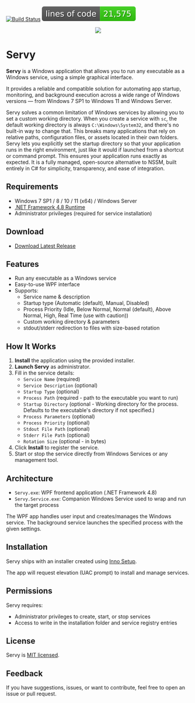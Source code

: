 [![Build Status](https://aelassas.visualstudio.com/servy/_apis/build/status%2Faelassas.servy?branchName=main)](https://aelassas.visualstudio.com/servy/_build/latest?definitionId=4&branchName=main) [![](https://raw.githubusercontent.com/aelassas/servy/refs/heads/loc/badge.svg)](https://github.com/aelassas/servy/actions/workflows/loc.yml) 

<p align="center">
  <a href="https://servy-win.github.io/">
    <img src="https://servy-win.github.io/servy.png?d=5">
  </a>
</p>

# Servy

**Servy** is a Windows application that allows you to run any executable as a Windows service, using a simple graphical interface.

It provides a reliable and compatible solution for automating app startup, monitoring, and background execution across a wide range of Windows versions — from Windows 7 SP1 to Windows 11 and Windows Server.

Servy solves a common limitation of Windows services by allowing you to set a custom working directory. When you create a service with `sc`, the default working directory is always `C:\Windows\System32`, and there's no built-in way to change that. This breaks many applications that rely on relative paths, configuration files, or assets located in their own folders. Servy lets you explicitly set the startup directory so that your application runs in the right environment, just like it would if launched from a shortcut or command prompt. This ensures your application runs exactly as expected. It is a fully managed, open-source alternative to NSSM, built entirely in C# for simplicity, transparency, and ease of integration.

## Requirements

- Windows 7 SP1 / 8 / 10 / 11 (x64) / Windows Server
- [.NET Framework 4.8 Runtime](https://dotnet.microsoft.com/en-us/download/dotnet-framework/thank-you/net48-web-installer)
- Administrator privileges (required for service installation)

## Download
* [Download Latest Release](https://github.com/aelassas/servy/releases/latest)

## Features

- Run any executable as a Windows service
- Easy-to-use WPF interface
- Supports:
  - Service name & description
  - Startup type (Automatic (default), Manual, Disabled)
  - Process Priority (Idle, Below Normal, Normal (default), Above Normal, High, Real Time (use with caution))
  - Custom working directory & parameters
  - stdout/stderr redirection to files with size-based rotation

## How It Works

1. **Install** the application using the provided installer.
2. **Launch Servy** as administrator.
3. Fill in the service details:
   - `Service Name` (required)
   - `Service Description` (optional)
   - `Startup Type` (optional)
   - `Process Path` (required - path to the executable you want to run)
   - `Startup Directory` (optional - Working directory for the process. Defaults to the executable's directory if not specified.)
   - `Process Parameters` (optional)
   - `Process Priority` (optional)
   - `Stdout File Path` (optional)
   - `Stderr File Path` (optional)
   - `Rotation Size` (optional - in bytes)
4. Click **Install** to register the service.
5. Start or stop the service directly from Windows Services or any management tool.

## Architecture

- `Servy.exe`: WPF frontend application (.NET Framework 4.8)
- `Servy.Service.exe`: Companion Windows Service used to wrap and run the target process

The WPF app handles user input and creates/manages the Windows service. The background service launches the specified process with the given settings.

## Installation

Servy ships with an installer created using [Inno Setup](https://jrsoftware.org/isinfo.php).

The app will request elevation (UAC prompt) to install and manage services.

## Permissions

Servy requires:
- Administrator privileges to create, start, or stop services
- Access to write in the installation folder and service registry entries

## License

Servy is [MIT licensed](https://github.com/aelassas/servy/blob/main/LICENSE.txt).

## Feedback

If you have suggestions, issues, or want to contribute, feel free to open an issue or pull request.

